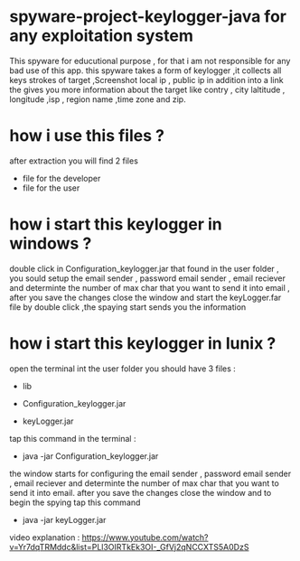 # spyware-project-keylogger-java for any exploitation system
This spyware for educutional purpose , for that i am not  responsible for   any bad use of this app.  this spyware takes a form of keylogger ,it collects all keys strokes of target  ,Screenshot local ip , public ip in addition into a link the gives you more information about the target like contry , city laltitude , longitude ,isp , region name ,time zone and zip. 

# how i use this files ?

after extraction you will find   2 files
-  file for the developer
- file for the user

# how i start this keylogger in windows  ?
double click in Configuration_keylogger.jar that found in the user folder , you sould setup the email sender  , password email sender ,
email reciever and determinte the number of max char that you want to send it into email , after you save the changes close the window and start the 
keyLogger.far file by double click ,the spaying start sends you the information
# how i start this keylogger in lunix   ?
open the terminal int the user folder you should have 3 files :
- lib

- Configuration_keylogger.jar

- keyLogger.jar

tap this command in the terminal  :
- java -jar Configuration_keylogger.jar

the window starts for configuring the email sender  , password email sender ,
email reciever and determinte the number of max char that you want to send it into email. after you save the changes close the window and
to begin the spying tap this command
+ java -jar keyLogger.jar

video explanation : https://www.youtube.com/watch?v=Yr7dqTRMddc&list=PLl3OIRTkEk3OI-_GfVj2qNCCXTS5A0DzS
